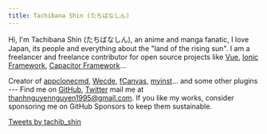 ```yaml
---
title: Tachibana Shin (たちばなしん)
---
```


<ClientOnly>
  <Plum/>
</ClientOnly>

Hi, I'm Tachibana Shin (たちばなしん), an anime and manga fanatic, I love Japan, its people and everything about the "land of the rising sun". I am a freelancer and freelance contributor for open source projects like [Vue](https://github.com/vuejs), [Ionic Framework](https://github.com/ionic-team/ionic-framework), [Capacitor Framework](https://github.com/capacitor-community)...

Creator of [appclonecmd](https://github.com/tachibana-shin/app-clone-command), [Wecde](https://github.com/wecde/wecde), [fCanvas](https://github.com/tachibana-shin/fcanvas), [myinst](https://github.com/tachibana-shin/my-installer)... and some other plugins --- Find me on [GitHub](https://github.com/tachibana-shin), [Twitter](https://www.twitter.com/tachib_shin) mail me at [thanhnguyennguyen1995@gmail.com](mailto:thanhnguyennguyen1995@gmail.com). If you like my works, consider sponsoring me on GitHub Sponsors to keep them sustainable.

<a class="twitter-timeline" href="https://twitter.com/tachib_shin?ref_src=twsrc%5Etfw">Tweets by tachib_shin</a>
<component is="script" async src="https://platform.twitter.com/widgets.js" charset="utf-8" />
